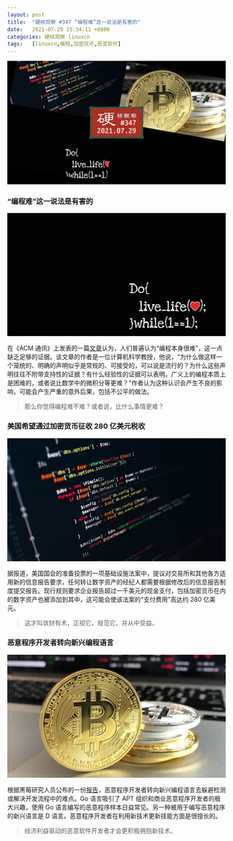 ```yaml
---
layout: post
title:	"硬核观察 #347 “编程难”这一说法是有害的"
date:	2021-07-29 15:34:11 +0800 
categories:	硬核观察 linuxcn 
tags:	[linuxcn,编程,加密货币,恶意软件]
---
```



![](/Asserts/Images/album/202107/29/153308pos1kulzau0jqww2.jpg)


### “编程难”这一说法是有害的


![](/Asserts/Images/album/202107/29/153316bc7r7kha6rapapdu.jpg)


在《ACM 通讯》上发表的一篇[文章](https://cacm.acm.org/magazines/2021/8/254304-what-does-saying-that-programming-is-hard-really-say-and-about-whom/fulltext)认为，人们普遍认为“编程本身很难”，这一点缺乏足够的证据。该文章的作者是一位计算机科学教授，他说，“为什么做这样一个笼统的、明确的声明似乎是常规的、可接受的，可以说是流行的？为什么这些声明往往不附带支持性的证据？有什么经验性的证据可以表明，广义上的编程本质上是困难的，或者说比数学中的微积分等更难？”作者认为这种认识会产生不良的影响，可能会产生严重的意外后果，包括不公平的做法。



> 
> 那么你觉得编程难不难？或者说，比什么事情更难？
> 
> 
> 


### 美国希望通过加密货币征收 280 亿美元税收


![](/Asserts/Images/album/202107/29/153329zgesxesnd8zndx8n.jpg)


据报道，美国国会的准备投票的一项基础设施法案中，提议对交易所和其他各方适用新的信息报告要求，任何转让数字资产的经纪人都需要根据修改后的信息报告制度提交报告。现行规则要求企业报告超过一千美元的现金支付，包括加密货币在内的数字资产也被添加到其中，这可能会使该法案的“支付费用”高达约 280 亿美元。



> 
> 这才叫敛财有术，正视它，规范它，并从中受益。
> 
> 
> 


### 恶意程序开发者转向新兴编程语言


![](/Asserts/Images/album/202107/29/153344ioxobubyv7zfuo7o.jpg)


根据黑莓研究人员公布的一份[报告](https://www.blackberry.com/us/en/forms/enterprise/report-old-dogs-new-tricks)，恶意程序开发者转向新兴编程语言去躲避检测或解决开发流程中的难点。Go 语言吸引了 APT 组织和商业恶意程序开发者的极大兴趣，使用 Go 语言编写的恶意程序样本日益常见。另一种被用于编写恶意程序的新兴语言是 D 语言。恶意程序开发者在利用新技术更新技能方面是很擅长的。



> 
> 经济利益驱动的恶意软件开发者才会更积极拥抱新技术。
> 
> 
>
